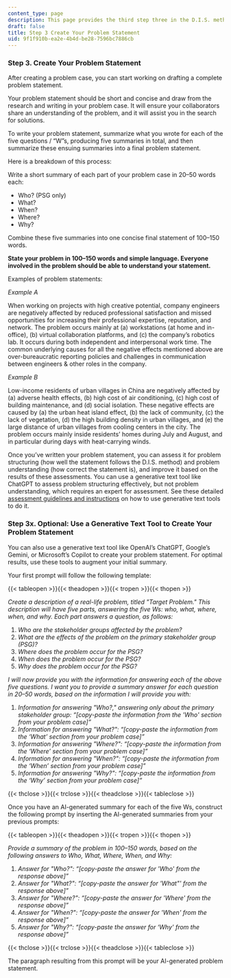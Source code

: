 ```yaml
---
content_type: page
description: This page provides the third step three in the D.I.S. method.
draft: false
title: Step 3 Create Your Problem Statement
uid: 9f1f910b-ea2e-4b4d-be28-7596bc7886cb
---
```

### **Step 3. Create Your Problem Statement**

After creating a problem case, you can start working on drafting a complete problem statement.

Your problem statement should be short and concise and draw from the research and writing in your problem case. It will ensure your collaborators share an understanding of the problem, and it will assist you in the search for solutions.

To write your problem statement, summarize what you wrote for each of the five questions / “W”s, producing five summaries in total, and then summarize these ensuing summaries into a final problem statement.

Here is a breakdown of this process:

Write a short summary of each part of your problem case in 20–50 words each:

- Who? (PSG only)
- What?
- When?
- Where?
- Why?

Combine these five summaries into one concise final statement of 100–150 words.

**State your problem in 100–150 words and simple language. Everyone involved in the problem should be able to understand your statement.**

Examples of problem statements:

*Example A*

When working on projects with high creative potential, company engineers are negatively affected by reduced professional satisfaction and missed opportunities for increasing their professional expertise, reputation, and network. The problem occurs mainly at (a) workstations (at home and in-office), (b) virtual collaboration platforms, and (c) the company’s robotics lab. It occurs during both independent and interpersonal work time. The common underlying causes for all the negative effects mentioned above are over-bureaucratic reporting policies and challenges in communication between engineers & other roles in the company.

*Example B*

Low-income residents of urban villages in China are negatively affected by (a) adverse health effects, (b) high cost of air conditioning, (c) high cost of building maintenance, and (d) social isolation. These negative effects are caused by (a) the urban heat island effect, (b) the lack of community, (c) the lack of vegetation, (d) the high building density in urban villages, and (e) the large distance of urban villages from cooling centers in the city. The problem occurs mainly inside residents’ homes during July and August, and in particular during days with heat-carrying winds.

Once you’ve written your problem statement, you can assess it for problem structuring (how well the statement follows the D.I.S. method) and problem understanding (how correct the statement is), and improve it based on the results of these assessments. You can use a generative text tool like ChatGPT to assess problem structuring effectively, but not problem understanding, which requires an expert for assessment. See these detailed [assessment guidelines and instructions](https://docs.google.com/document/d/1GY0e41J5bzD8lipLHmatq8WsrjkFGO-rvHVaU8asjbA/edit?usp=sharing) on how to use generative text tools to do it.

### **Step 3x. Optional: Use a Generative Text Tool to Create Your Problem Statement**

You can also use a generative text tool like OpenAI’s ChatGPT, Google’s Gemini, or Microsoft’s Copilot to create your problem statement. For optimal results, use these tools to augment your initial summary.

Your first prompt will follow the following template:      

{{< tableopen >}}{{< theadopen >}}{{< tropen >}}{{< thopen >}}

*Create a description of a real-life problem, titled "Target Problem." This description will have five parts, answering the five Ws: who, what, where, when, and why. Each part answers a question, as follows:*

1. *Who are the stakeholder groups affected by the problem?*
2. *What are the effects of the problem on the primary stakeholder group (PSG)?*
3. *Where does the problem occur for the PSG?*
4. *When does the problem occur for the PSG?*
5. *Why does the problem occur for the PSG?*

*I will now provide you with the information for answering each of the above five questions. I want you to provide a summary answer for each question in 20–50 words, based on the information I will provide you with:*

1. *Information for answering "Who?," answering only about the primary stakeholder group: “\[copy-paste the information from the 'Who' section from your problem case\]”*
2. *Information for answering "What?": “\[copy-paste the information from the ‘What’ section from your problem case\]”*
3. *Information for answering "Where?": “\[copy-paste the information from the ‘Where’ section from your problem case\]”*
4. *Information for answering "When?": “\[copy-paste the information from the ‘When’ section from your problem case\]”*
5. *Information for answering "Why?": “\[copy-paste the information from the ‘Why’ section from your problem case\]”*

{{< thclose >}}{{< trclose >}}{{< theadclose >}}{{< tableclose >}}

Once you have an AI-generated summary for each of the five Ws, construct the following prompt by inserting the AI-generated summaries from your previous prompts:

{{< tableopen >}}{{< theadopen >}}{{< tropen >}}{{< thopen >}}

*Provide a summary of the problem in 100–150 words, based on the following answers to Who, What, Where, When, and Why:*

1. *Answer for "Who?": “\[copy-paste the answer for 'Who' from the response above\]”*
2. *Answer for "What?": “\[copy-paste the answer for 'What"' from the response above\]”*
3. *Answer for "Where?": “\[copy-paste the answer for 'Where' from the response above\]”*
4. *Answer for "When?": “\[copy-paste the answer for 'When' from the response above\]”*
5. *Answer for "Why?": “\[copy-paste the answer for ‘Why' from the response above\]”*

{{< thclose >}}{{< trclose >}}{{< theadclose >}}{{< tableclose >}}

The paragraph resulting from this prompt will be your AI-generated problem statement.